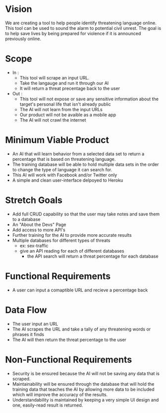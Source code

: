 # Vision
We are creating a tool to help people identify threatening language online. This tool can be used to sound the alarm to potential civil unrest. The goal is to help save lives by being prepared for violence if it is announced previously online. 

# Scope
- In : 
  - This tool will scrape an input URL.
  - Take the langauge and run it through our AI
  - It will return a threat precentage back to the user
- Out : 
  - This tool will not expose or save any sensitive information about the target's personal life that isn't already public
  - The AI will not learn from the input URLs
  - Our product will not be avaible as a mobile app
  - The AI will not crawl the internet

# Minimum Viable Product
- An AI that will learn behavior from a selected data set to return a percentage that is based on threatening language.
- The training database will be able to hold multiple data sets in the order to change the type of language it can search for.
- This AI will work with Facebook and/or Twitter only
- A simple and clean user-interface delpoyed to Heroku

# Stretch Goals
- Add full CRUD capability so that the user may take notes and save them to a database
- An "About the Devs" Page
- Add access to more API's 
- Further training for the AI to provide more accurate results
- Multiple databases for different types of threats 
  - ex: sex-traffic
  - give an API reading for each of different databases
    - the API search will return a threat percentage for each database 

# Functional Requirements
- A user can input a comaptible URL and recieve a percentage back

# Data Flow
- The user input an URL
- The AI scrapes the URL and take a tally of any threatening words or phrases it finds
- The AI will then return the threat percentage to the user

# Non-Functional Requirements
- Security is be ensured because the AI will not be saving any data that is scraped.
- Maintainability will be ensured through the database that will hold the training data that teaches the AI by allowing more data to be included which will improve the accuracy of the results.
- Understandability is maintained by keeping a very simple UI design and one, easily-read result is returned.

